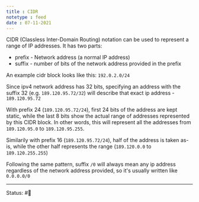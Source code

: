 ```yaml
---
title : CIDR
notetype : feed
date : 07-11-2021
---
```


CIDR (Classless Inter-Domain Routing) notation can be used to represent a range of IP addresses. It has two parts:
- prefix - Network address (a normal IP address)
- suffix - number of bits of the network address provided in the prefix

An example cidr block looks like this: `192.0.2.0/24`

Since ipv4 network address has 32 bits, specifying an address with the suffix 32 (e.g. `189.120.95.72/32`) will describe that exact ip address - `189.120.95.72`

With prefix 24 (`189.120.95.72/24`), first 24 bits of the address are kept static, while the last 8 bits show the actual range of addresses represented by this CIDR block. In other words, this will represent all the addresses from `189.120.95.0` to `189.120.95.255`.

Similarily with prefix 16 (`189.120.95.72/24`), half of the address is taken as-is, while the other half represents the range (`189.120.0.0` to `189.120.255.255`)

Following the same pattern, suffix `/0` will always mean any ip address regardless of the network address provided, so it's usually written like `0.0.0.0/0`

-----

Status: #🌲 

